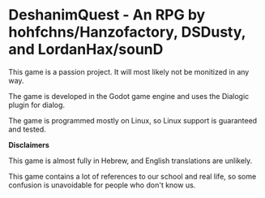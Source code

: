 # **DeshanimQuest - An RPG by hohfchns/Hanzofactory, DSDusty, and LordanHax/sounD**

This game is a passion project. It will most likely not be monitized in any way.

The game is developed in the Godot game engine and uses the Dialogic plugin for dialog.

The game is programmed mostly on Linux, so Linux support is guaranteed and tested.

**Disclaimers**

This game is almost fully in Hebrew, and English translations are unlikely.

This game contains a lot of references to our school and real life, so some confusion is unavoidable for people who don't know us.
